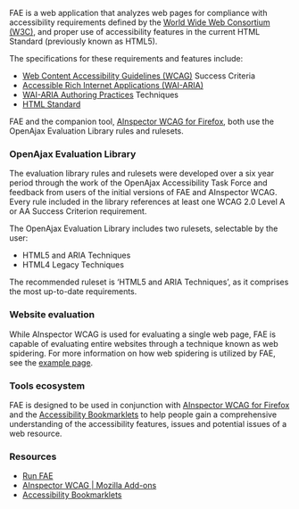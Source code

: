 FAE is a web application that analyzes web pages for compliance with accessibility requirements defined by the [World Wide Web Consortium (W3C)](https://www.w3.org/), and proper use of accessibility features in the current HTML Standard (previously known as HTML5).

The specifications for these requirements and features include:

* [Web Content Accessibility Guidelines (WCAG)](https://www.w3.org/TR/WCAG/) Success Criteria
* [Accessible Rich Internet Applications (WAI-ARIA)](https://www.w3.org/TR/wai-aria/)
* [WAI-ARIA Authoring Practices](https://www.w3.org/TR/wai-aria-practices/) Techniques
* [HTML Standard](https://html.spec.whatwg.org/multipage/)

FAE and the companion tool, [AInspector WCAG for Firefox](/tools/ainspector), both use the OpenAjax Evaluation Library rules and rulesets.

### OpenAjax Evaluation Library

The evaluation library rules and rulesets were developed over a six year period through the work of the OpenAjax Accessibility Task Force and feedback from users of the initial versions of FAE and AInspector WCAG. Every rule included in the library references at least one WCAG 2.0 Level A or AA Success Criterion requirement.

The OpenAjax Evaluation Library includes two rulesets, selectable by the user:

* HTML5 and ARIA Techniques
* HTML4 Legacy Techniques

The recommended ruleset is ‘HTML5 and ARIA Techniques’, as it comprises the most up-to-date requirements.

### Website evaluation

While AInspector WCAG is used for evaluating a single web page, FAE is capable of evaluating entire websites through a technique known as web spidering. For more information on how web spidering is utilized by FAE, see the [example page](/tools/spidering).

### Tools ecosystem

FAE is designed to be used in conjunction with [AInspector WCAG for Firefox](/tools/ainspector) and the [Accessibility Bookmarklets](/tools/accessibility-bookmarklets) to help people gain a comprehensive understanding of the accessibility features, issues and potential issues of a web resource.

### Resources

* [Run FAE](https://fae.disability.illinois.edu/)
* [AInspector WCAG | Mozilla Add-ons](https://addons.mozilla.org/en-US/firefox/addon/ainspector-wcag/)
* [Accessibility Bookmarklets](https://accessibility-bookmarklets.org/)

